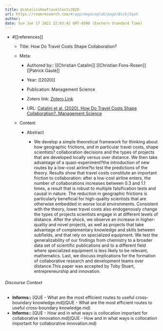 ```yaml
---
title: @cataliniHowTravelCosts2020
url: https://roamresearch.com/#/app/megacoglab/page/Biskj3qxX
author: 
date: Sun Jan 17 2021 22:03:42 GMT-0500 (Eastern Standard Time)
---
```


- #[[references]]

    - Title: How Do Travel Costs Shape Collaboration?

    - Meta:

        - Authored by:: [[Christian Catalini]] [[Christian Fons-Rosen]] [[Patrick Gaulé]]

        - Year: [[2020]]

        - Publication: Management Science

        - Zotero link: [Zotero Link](zotero://select/items/7_Q7MNQIK4)

        - URL: [Catalini et al. (2020). How Do Travel Costs Shape Collaboration?. Management Science](https://doi.org/10.1287/mnsc.2019.3381)

    - Content

        - Abstract

            - We develop a simple theoretical framework for thinking about how geographic frictions, and in particular travel costs, shape scientists? collaboration decisions and the types of projects that are developed locally versus over distance. We then take advantage of a quasi-experiment?the introduction of new routes by a low-cost airline?to test the predictions of the theory. Results show that travel costs constitute an important friction to collaboration: after a low-cost airline enters, the number of collaborations increases between 0.3 and 1.1 times, a result that is robust to multiple falsification tests and causal in nature. The reduction in geographic frictions is particularly beneficial for high-quality scientists that are otherwise embedded in worse local environments. Consistent with the theory, lower travel costs also endogenously change the types of projects scientists engage in at different levels of distance. After the shock, we observe an increase in higher-quality and novel projects, as well as projects that take advantage of complementary knowledge and skills between subfields, and that rely on specialized equipment. We test the generalizability of our findings from chemistry to a broader data set of scientific publications and to a different field where specialized equipment is less likely to be relevant, mathematics. Last, we discuss implications for the formation of collaborative research and development teams over distance.This paper was accepted by Toby Stuart, entrepreneurship and innovation.

###### Discourse Context

- **Informs::** [QUE - What are the most efficient routes to useful cross-boundary knowledge.md](QUE - What are the most efficient routes to useful cross-boundary knowledge.md)
- **Informs::** [QUE - How and in what ways is collocation important for collaborative innovation.md](QUE - How and in what ways is collocation important for collaborative innovation.md)

